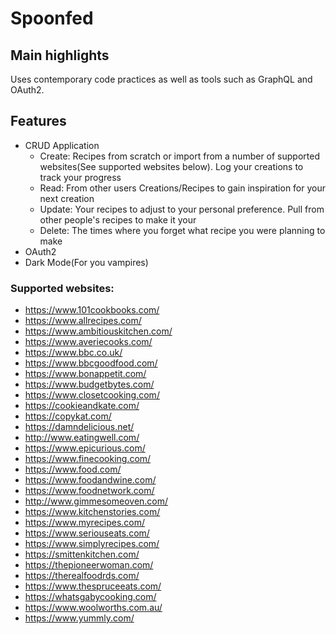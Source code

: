 # Spoonfed

## Main highlights

Uses contemporary code practices as well as tools such as GraphQL and OAuth2.

## Features

-   CRUD Application
    -   Create: Recipes from scratch or import from a number of supported websites(See supported websites below). Log your creations to track your progress
    -   Read: From other users Creations/Recipes to gain inspiration for your next creation
    -   Update: Your recipes to adjust to your personal preference. Pull from other people's recipes to make it your
    -   Delete: The times where you forget what recipe you were planning to make
-   OAuth2
-   Dark Mode(For you vampires)

### Supported websites:

-   https://www.101cookbooks.com/
-   https://www.allrecipes.com/
-   https://www.ambitiouskitchen.com/
-   https://www.averiecooks.com/
-   https://www.bbc.co.uk/
-   https://www.bbcgoodfood.com/
-   https://www.bonappetit.com/
-   https://www.budgetbytes.com/
-   https://www.closetcooking.com/
-   https://cookieandkate.com/
-   https://copykat.com/
-   https://damndelicious.net/
-   http://www.eatingwell.com/
-   https://www.epicurious.com/
-   https://www.finecooking.com/
-   https://www.food.com/
-   https://www.foodandwine.com/
-   https://www.foodnetwork.com/
-   http://www.gimmesomeoven.com/
-   https://www.kitchenstories.com/
-   https://www.myrecipes.com/
-   https://www.seriouseats.com/
-   https://www.simplyrecipes.com/
-   https://smittenkitchen.com/
-   https://thepioneerwoman.com/
-   https://therealfoodrds.com/
-   https://www.thespruceeats.com/
-   https://whatsgabycooking.com/
-   https://www.woolworths.com.au/
-   https://www.yummly.com/

